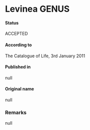 # Levinea GENUS

#### Status
ACCEPTED

#### According to
The Catalogue of Life, 3rd January 2011

#### Published in
null

#### Original name
null

### Remarks
null